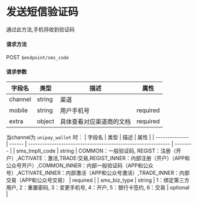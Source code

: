 # 发送短信验证码

通过此方法,手机将收到验证码

#### 请求方法

POST `$endpoint/sms_code`


#### 请求参数

| 字段名  | 类型   | 描述                     | 属性     |
| ------- | ------ | ------------------------ | -------- |
| channel | string | 渠道                     |          |
| mobile  | string | 用户手机号               | required |
| extra   | object | 具体查看对应渠道商的文档 | required |

当channel为 `unipay_wallet` 时：
| 字段名         | 类型   | 描述                                                         | 属性     |
| -------------- | ------ | ------------------------------------------------------------ | -------- |
| sms_tmplt_code | string | COMMON：一般验证码, REGIST：注册（开户）,ACTIVATE：激活,TRADE:交易,REGIST_INNER：内部注册（开户）（APP和公众号开户）,COMMON_INNER：内部一般验证码（APP和公众号）,ACTIVATE_INNER：内部激活（APP和公众号激活）,TRADE_INNER：内部交易（APP和公众号交易） | required |
| sms_biz_type   | string | 1：绑定第三方用户,  2：重置密码,  3：变更手机号, 4：开户, 5：银行卡签约,   6：交易 | optional |
